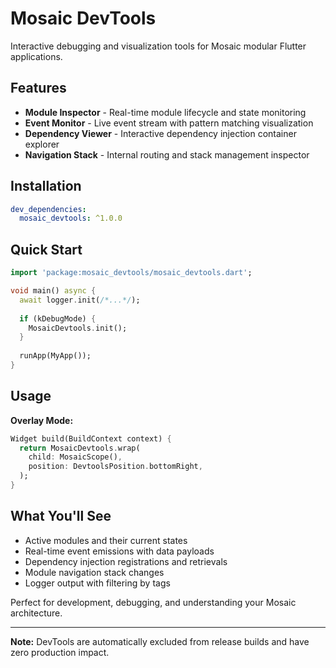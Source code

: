 # Mosaic DevTools

Interactive debugging and visualization tools for Mosaic modular Flutter applications.

## Features

- **Module Inspector** - Real-time module lifecycle and state monitoring
- **Event Monitor** - Live event stream with pattern matching visualization  
- **Dependency Viewer** - Interactive dependency injection container explorer
- **Navigation Stack** - Internal routing and stack management inspector

## Installation

```yaml
dev_dependencies:
  mosaic_devtools: ^1.0.0
```

## Quick Start

```dart
import 'package:mosaic_devtools/mosaic_devtools.dart';

void main() async {
  await logger.init(/*...*/);
  
  if (kDebugMode) {
    MosaicDevtools.init();
  }
  
  runApp(MyApp());
}
```

## Usage

**Overlay Mode:**
```dart
Widget build(BuildContext context) {
  return MosaicDevtools.wrap(
    child: MosaicScope(),
    position: DevtoolsPosition.bottomRight,
  );
}
```

## What You'll See

- Active modules and their current states
- Real-time event emissions with data payloads
- Dependency injection registrations and retrievals
- Module navigation stack changes
- Logger output with filtering by tags

Perfect for development, debugging, and understanding your Mosaic architecture.

---

**Note:** DevTools are automatically excluded from release builds and have zero production impact.
